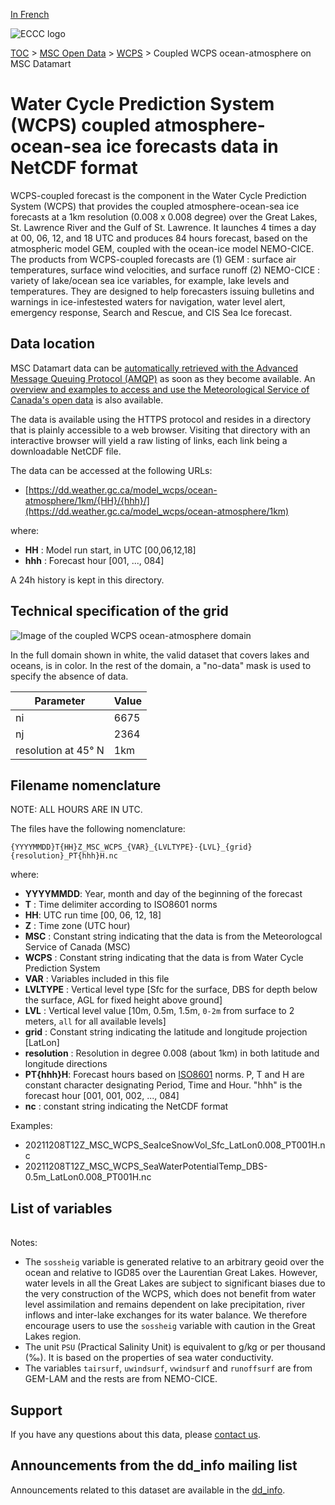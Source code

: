 [In French](readme_wcps-atm-ocean-datamart_fr.md)

![ECCC logo](../../img_eccc-logo.png)

[TOC](../../readme_en.md) > [MSC Open Data](../readme_en.md) > [WCPS](readme_wcps_en.md) > Coupled WCPS ocean-atmosphere on MSC Datamart 

# Water Cycle Prediction System (WCPS) coupled atmosphere-ocean-sea ice forecasts data in NetCDF format

WCPS-coupled forecast is the component in the Water Cycle Prediction System (WCPS) that provides the coupled atmosphere-ocean-sea ice forecasts at a 1km resolution (0.008 x 0.008 degree) over the Great Lakes, St. Lawrence River and the Gulf of St. Lawrence. It launches 4 times a day at 00, 06, 12, and 18 UTC and produces 84 hours forecast, based on the atmospheric model GEM, coupled with the ocean-ice model NEMO-CICE. The products from WCPS-coupled forecasts are (1) GEM : surface air temperatures, surface wind velocities, and surface runoff (2) NEMO-CICE : variety of lake/ocean sea ice variables, for example, lake levels and temperatures. They are designed to help forecasters issuing bulletins and warnings in ice-infestested waters for navigation, water level alert, emergency response, Search and Rescue, and CIS Sea Ice forecast.

## Data location 

MSC Datamart data can be [automatically retrieved with the Advanced Message Queuing Protocol (AMQP)](../../msc-datamart/amqp_en.md) as soon as they become available. An [overview and examples to access and use the Meteorological Service of Canada's open data](../../usage/readme_en.md) is also available.

The data is available using the HTTPS protocol and resides in a directory that is plainly accessible to a web browser. Visiting that directory with an interactive browser will yield a raw listing of links, each link being a downloadable NetCDF file.

The data can be accessed at the following URLs: 

* [https://dd.weather.gc.ca/model_wcps/ocean-atmosphere/1km/{HH}/{hhh}/](https://dd.weather.gc.ca/model_wcps/ocean-atmosphere/1km)                  

where:

* __HH__ : Model run start, in UTC [00,06,12,18]
* __hhh__ : Forecast hour [001, ..., 084] 

A 24h history is kept in this directory.

## Technical specification of the grid

![Image of the coupled WCPS ocean-atmosphere domain](https://collaboration.cmc.ec.gc.ca/cmc/cmos/public_doc/msc-data/nwp_wcps/grille_wcps_ocean-atm.png)

In the full domain shown in white, the valid dataset that covers lakes and oceans, is in color. In the rest of the domain, a "no-data" mask is used to specify the absence of data.

| Parameter | Value |
| ------ | ------ |
| ni | 6675 |
| nj | 2364 |
| resolution at 45° N | 1km |

## Filename nomenclature

NOTE: ALL HOURS ARE IN UTC.

The files have the following nomenclature: 

`{YYYYMMDD}T{HH}Z_MSC_WCPS_{VAR}_{LVLTYPE}-{LVL}_{grid}{resolution}_PT{hhh}H.nc`

where:

* __YYYYMMDD__: Year, month and day of the beginning of the forecast
* __T__ : Time delimiter according to ISO8601 norms
* __HH__: UTC run time [00, 06, 12, 18]
* __Z__ : Time zone (UTC hour)
* __MSC__ : Constant string indicating that the data is from the Meteorologcal Service of Canada (MSC)
* __WCPS__ : Constant string indicating that the data is from Water Cycle Prediction System
* __VAR__ : Variables included in this file 
* __LVLTYPE__ : Vertical level type [Sfc for the surface, DBS for depth below the surface, AGL for fixed height above ground]
* __LVL__ : Vertical level value [10m, 0.5m, 1.5m, `0-2m` from surface to 2 meters, `all` for all available levels]
* __grid__ : Constant string indicating the latitude and longitude projection [LatLon]
* __resolution__ : Resolution in degree 0.008 (about 1km) in both latitude and longitude directions 
* __PT{hhh}H__: Forecast hours based on [ISO8601](https://en.wikipedia.org/wiki/ISO_8601) norms. P, T and H are constant character designating Period, Time and Hour. "hhh" is the forecast hour [001, 001, 002, ..., 084]
* __nc__ : constant string indicating the NetCDF format

Examples:

* 20211208T12Z_MSC_WCPS_SeaIceSnowVol_Sfc_LatLon0.008_PT001H.nc
* 20211208T12Z_MSC_WCPS_SeaWaterPotentialTemp_DBS-0.5m_LatLon0.008_PT001H.nc

## List of variables 

<table id="csv-table" class="display"></table>

<link href="https://cdn.jsdelivr.net/npm/simple-datatables@latest/dist/style.css" rel="stylesheet" type="text/css">
<script src="https://cdn.jsdelivr.net/npm/simple-datatables@latest"></script>
<script src="../../../js/variables_datatable.js" type="text/javascript"></script>
<script>
  loadTable("csv-table", "../../../assets/csv/WCPS_Variables-List_en.csv");
</script>

Notes:

* The `sossheig` variable is generated relative to an arbitrary geoid over the ocean and relative to IGD85 over the Laurentian Great Lakes. However, water levels in all the Great Lakes are subject to significant biases due to the very construction of the WCPS, which does not benefit from water level assimilation and remains dependent on lake precipitation, river inflows and inter-lake exchanges for its water balance. We therefore encourage users to use the `sossheig` variable with caution in the Great Lakes region.
* The unit `PSU` (Practical Salinity Unit) is equivalent to g/kg or per thousand (‰). It is based on the properties of sea water conductivity.
* The variables `tairsurf`, `uwindsurf`, `vwindsurf` and `runoffsurf` are from GEM-LAM and the rests are from NEMO-CICE. 

## Support

If you have any questions about this data, please [contact us](https://weather.gc.ca/mainmenu/contact_us_e.html).

## Announcements from the dd_info mailing list

Announcements related to this dataset are available in the [dd_info](https://comm.collab.science.gc.ca/mailman3/postorius/lists/dd_info/).

